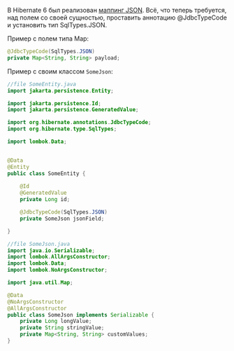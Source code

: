 В Hibernate 6 был реализован [маппинг JSON](https://docs.jboss.org/hibernate/orm/6.1/userguide/html_single/Hibernate_User_Guide.html#basic-mapping-json). Всё, что теперь требуется, над полем со своей сущностью, проставить аннотацию @JdbcTypeCode и установить тип SqlTypes.JSON.

Пример с полем типа Map:

```java
@JdbcTypeCode(SqlTypes.JSON)
private Map<String, String> payload;
``` 

Пример с своим классом `SomeJson`:
```java
//file SomeEntity.java
import jakarta.persistence.Entity;

import jakarta.persistence.Id;
import jakarta.persistence.GeneratedValue;

import org.hibernate.annotations.JdbcTypeCode;
import org.hibernate.type.SqlTypes;

import lombok.Data;


@Data
@Entity
public class SomeEntity {
	
    @Id
	@GeneratedValue
	private Long id;

    @JdbcTypeCode(SqlTypes.JSON)
	private SomeJson jsonField;

}
```

```java
//file SomeJson.java
import java.io.Serializable;
import lombok.AllArgsConstructor;
import lombok.Data;
import lombok.NoArgsConstructor;

import java.util.Map;

@Data
@NoArgsConstructor
@AllArgsConstructor
public class SomeJson implements Serializable {
    private Long longValue;
    private String stringValue;
	private Map<String, String> customValues;
}
```

